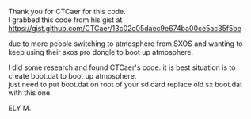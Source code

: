 Thank you for CTCaer for this code.  
I grabbed this code from his gist at https://gist.github.com/CTCaer/13c02c05daec9e674ba00ce5ac35f5be


due to more people switching to atmosphere from SXOS and wanting to keep using their sxos pro dongle to boot up atmosphere.  

I did some research and found CTCaer's code.  it is best situation is to create boot.dat to boot up atmosphere.  
just need to put boot.dat on root of your sd card  replace old sx boot.dat with this one.  



ELY M.  



